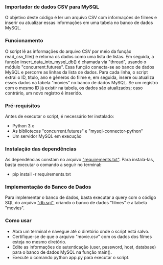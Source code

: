### Importador de dados CSV para MySQL

O objetivo deste código é ler um arquivo CSV com informações de filmes e inserir ou atualizar essas informações em uma tabela no banco de dados MySQL.

### Funcionamento

O script lê as informações do arquivo CSV por meio da função read_csv_file() e retorna os dados como uma lista de listas. Em seguida,
a função insert_data_into_mysql_db() é chamada via "thread", usando o módulo "concurrent.futures". Essa função conecta-se ao banco de dados MySQL
e percorre as linhas da lista de dados. Para cada linha, o script extrai o ID, título, ano e gêneros do filme e, em seguida, 
insere ou atualiza esses dados na tabela "movies" no banco de dados MySQL. Se um registro com o mesmo ID já existir na tabela,
os dados são atualizados; caso contrário, um novo registro é inserido.

### Pré-requisitos

Antes de executar o script, é necessário ter instalado:

* Python 3.x
* As bibliotecas "concurrent.futures" e "mysql-connector-python"
* Um servidor MySQL em execução

### Instalação das dependências

As dependências constam no arquivo ["requirements.txt"](https://github.com/JorgeSilvva/desafio-backend/blob/main/desafio-1/requirements.txt). Para instalá-las, basta executar o comando a seguir no terminal:

* pip install -r requirements.txt

### Implementação do Banco de Dados

Para implementar o banco de dados, basta executar a query com o código SQL do arquivo ["db.sql"](https://github.com/JorgeSilvva/desafio-backend/blob/main/desafio-1/requirements.txt), criando o banco de dados "filmes" e a tabela "movies".

### Como usar

* Abra um terminal e navegue até o diretório onde o script está salvo.
* Certifique-se de que o arquivo "movie.csv" com os dados dos filmes esteja no mesmo diretório.
* Edite as informações de autenticação (user, password, host, database) para o banco de dados MySQL na função main().
* Execute o comando python app.py para executar o script.
